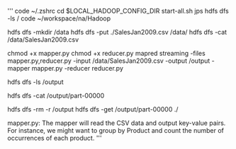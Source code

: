 '''
code ~/.zshrc
cd $LOCAL_HADOOP_CONFIG_DIR
start-all.sh
jps
hdfs dfs -ls /
code ~/workspace/na/Hadoop

hdfs dfs -mkdir /data
hdfs dfs -put ./SalesJan2009.csv /data/
hdfs dfs -cat /data/SalesJan2009.csv

chmod +x mapper.py
chmod +x reducer.py
mapred streaming -files mapper.py,reducer.py -input /data/SalesJan2009.csv -output /output -mapper mapper.py -reducer reducer.py

hdfs dfs -ls /output

hdfs dfs -cat /output/part-00000

hdfs dfs -rm -r /output
hdfs dfs -get /output/part-00000 ./

mapper.py: The mapper will read the CSV data and output key-value pairs. For instance, we might want to group by Product and count the number of occurrences of each product.
'''
